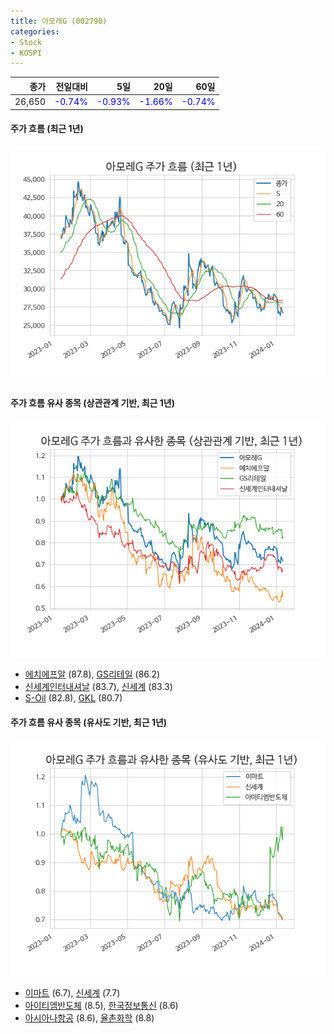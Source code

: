 ```yaml
---
title: 아모레G (002790)
categories:
- Stock
- KOSPI
---
```


|종가|전일대비|5일|20일|60일|
|---:|-------:|--:|---:|---:|
|26,650|<span style="color: blue">-0.74%</span>|<span style="color: blue">-0.93%</span>|<span style="color: blue">-1.66%</span>|<span style="color: blue">-0.74%</span>|

<!-- more -->

#### 주가 흐름 (최근 1년)
![002790](/assets/images/stock/002790.png)


#### 주가 흐름 유사 종목 (상관관계 기반, 최근 1년)
![002790](/assets/images/stock/002790_corr.png)
- [에치에프알](/230240/) (87.8), [GS리테일](/007070/) (86.2)
- [신세계인터내셔날](/031430/) (83.7), [신세계](/004170/) (83.3)
- [S-Oil](/010950/) (82.8), [GKL](/114090/) (80.7)


#### 주가 흐름 유사 종목 (유사도 기반, 최근 1년)
![002790](/assets/images/stock/002790_sim.png)
- [이마트](/139480/) (6.7), [신세계](/004170/) (7.7)
- [아이티엠반도체](/084850/) (8.5), [한국정보통신](/025770/) (8.6)
- [아시아나항공](/020560/) (8.6), [율촌화학](/008730/) (8.8)